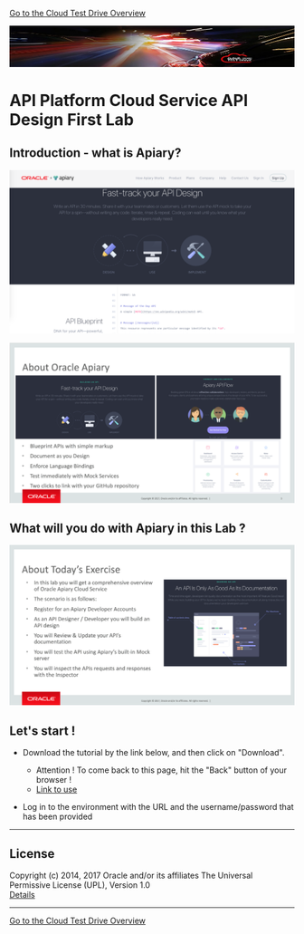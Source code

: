 [Go to the Cloud Test Drive Overview](../README.md)

![](../../common/images/customer.logo2.png)

# API Platform Cloud Service API Design First Lab #

## Introduction - what is Apiary? ##

![](images/APIARYCSBanner.png)

![](images/AboutAPIARYCS.png)

## What will you do with Apiary in this Lab ? ##

![](images/APIARYCSExercise.png)

## Let's start ! ##

+ Download the tutorial by the link below, and then click on "Download". 
  - Attention ! To come back to this page, hit the "Back" button of your browser !
  - [Link to use](Lab%201.0%20-%20APIPCS%20API%20Design%20First%20Lab%20Latest%20(1).docx)

+ Log in to the environment with the URL and the username/password that has been provided

---

## License ##
Copyright (c) 2014, 2017 Oracle and/or its affiliates
The Universal Permissive License (UPL), Version 1.0   
[Details](../../LICENSE.md)

---
[Go to the Cloud Test Drive Overview](../../README.md)